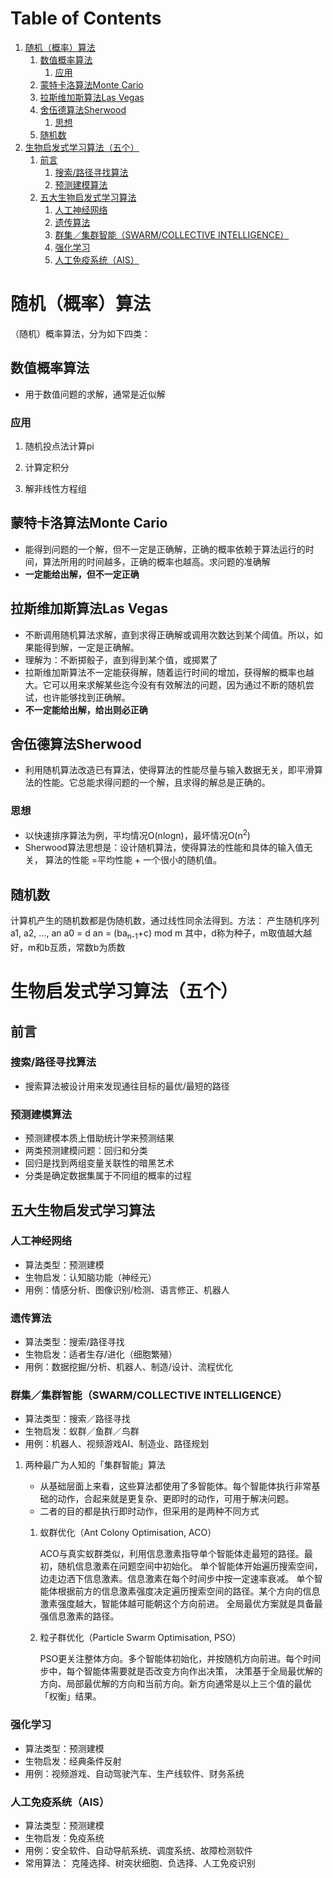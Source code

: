
# Table of Contents

1.  [随机（概率）算法](#org41f8577)
    1.  [数值概率算法](#org1e89fd3)
        1.  [应用](#org31c5dea)
    2.  [蒙特卡洛算法Monte Cario](#orge9bcd9b)
    3.  [拉斯维加斯算法Las Vegas](#org90dec6e)
    4.  [舍伍德算法Sherwood](#org161e2cd)
        1.  [思想](#org5e518f4)
    5.  [随机数](#org665e2d8)
2.  [生物启发式学习算法（五个）](#orgfb85ab4)
    1.  [前言](#orga1a79d9)
        1.  [搜索/路径寻找算法](#orgf4a3b86)
        2.  [预测建模算法](#org33d9739)
    2.  [五大生物启发式学习算法](#org963ba18)
        1.  [人工神经网络](#org46c7540)
        2.  [遗传算法](#orga0bd7d4)
        3.  [群集／集群智能（SWARM/COLLECTIVE INTELLIGENCE）](#orgb3bcb0d)
        4.  [强化学习](#org72ae9ab)
        5.  [人工免疫系统（AIS）](#orgc892524)



<a id="org41f8577"></a>

# 随机（概率）算法

（随机）概率算法，分为如下四类：


<a id="org1e89fd3"></a>

## 数值概率算法

-   用于数值问题的求解，通常是近似解


<a id="org31c5dea"></a>

### 应用

1.  随机投点法计算pi

2.  计算定积分

3.  解非线性方程组


<a id="orge9bcd9b"></a>

## 蒙特卡洛算法Monte Cario

-   能得到问题的一个解，但不一定是正确解，正确的概率依赖于算法运行的时间，算法所用的时间越多，正确的概率也越高。求问题的准确解
-   **一定能给出解，但不一定正确**


<a id="org90dec6e"></a>

## 拉斯维加斯算法Las Vegas

-   不断调用随机算法求解，直到求得正确解或调用次数达到某个阈值。所以，如果能得到解，一定是正确解。
-   理解为：不断掷骰子，直到得到某个值，或掷累了
-   拉斯维加斯算法不一定能获得解，随着运行时间的增加，获得解的概率也越大。它可以用来求解某些迄今没有有效解法的问题，因为通过不断的随机尝试，也许能够找到正确解。
-   **不一定能给出解，给出则必正确**


<a id="org161e2cd"></a>

## 舍伍德算法Sherwood

-   利用随机算法改造已有算法，使得算法的性能尽量与输入数据无关，即平滑算法的性能。它总能求得问题的一个解，且求得的解总是正确的。


<a id="org5e518f4"></a>

### 思想

-   以快速排序算法为例，平均情况O(nlogn)，最坏情况O(n<sup>2</sup>)
-   Sherwood算法思想是：设计随机算法，使得算法的性能和具体的输入值无关，
    算法的性能 =平均性能 + 一个很小的随机值。


<a id="org665e2d8"></a>

## 随机数

计算机产生的随机数都是伪随机数，通过线性同余法得到。方法：
产生随机序列a1, a2, &#x2026;, an
a0 = d
an = (ba<sub>n-1</sub>+c) mod m
其中，d称为种子，m取值越大越好，m和b互质，常数b为质数


<a id="orgfb85ab4"></a>

# 生物启发式学习算法（五个）


<a id="orga1a79d9"></a>

## 前言


<a id="orgf4a3b86"></a>

### 搜索/路径寻找算法

-   搜索算法被设计用来发现通往目标的最优/最短的路径


<a id="org33d9739"></a>

### 预测建模算法

-   预测建模本质上借助统计学来预测结果
-   两类预测建模问题：回归和分类
-   回归是找到两组变量关联性的暗黑艺术
-   分类是确定数据集属于不同组的概率的过程


<a id="org963ba18"></a>

## 五大生物启发式学习算法


<a id="org46c7540"></a>

### 人工神经网络

-   算法类型：预测建模
-   生物启发：认知脑功能（神经元）
-   用例：情感分析、图像识别/检测、语言修正、机器人


<a id="orga0bd7d4"></a>

### 遗传算法

-   算法类型：搜索/路径寻找
-   生物启发：适者生存/进化（细胞繁殖）
-   用例：数据挖掘/分析、机器人、制造/设计、流程优化


<a id="orgb3bcb0d"></a>

### 群集／集群智能（SWARM/COLLECTIVE INTELLIGENCE）

-   算法类型：搜索／路径寻找
-   生物启发：蚁群／鱼群／鸟群
-   用例：机器人、视频游戏AI、制造业、路径规划

1.  两种最广为人知的「集群智能」算法

    -   从基础层面上来看，这些算法都使用了多智能体。每个智能体执行非常基础的动作，合起来就是更复杂、更即时的动作，可用于解决问题。
    -   二者的目的都是执行即时动作，但采用的是两种不同方式
    
    1.  蚁群优化（Ant Colony Optimisation, ACO）
    
        ACO与真实蚁群类似，利用信息激素指导单个智能体走最短的路径。最初，随机信息激素在问题空间中初始化。
        单个智能体开始遍历搜索空间，边走边洒下信息激素。信息激素在每个时间步中按一定速率衰减。
        单个智能体根据前方的信息激素强度决定遍历搜索空间的路径。某个方向的信息激素强度越大，智能体越可能朝这个方向前进。
        全局最优方案就是具备最强信息激素的路径。
    
    2.  粒子群优化（Particle Swarm Optimisation, PSO）
    
        PSO更关注整体方向。多个智能体初始化，并按随机方向前进。每个时间步中，每个智能体需要就是否改变方向作出决策，
        决策基于全局最优解的方向、局部最优解的方向和当前方向。新方向通常是以上三个值的最优「权衡」结果。


<a id="org72ae9ab"></a>

### 强化学习

-   算法类型：预测建模
-   生物启发：经典条件反射
-   用例：视频游戏、自动驾驶汽车、生产线软件、财务系统


<a id="orgc892524"></a>

### 人工免疫系统（AIS）

-   算法类型：预测建模
-   生物启发：免疫系统
-   用例：安全软件、自动导航系统、调度系统、故障检测软件
-   常用算法： 克隆选择、树突状细胞、负选择、人工免疫识别

